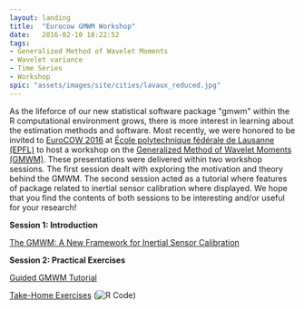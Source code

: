 ```yaml
---
layout: landing
title:  "Eurocow GMWM Workshop"
date:   2016-02-10 18:22:52
tags: 
- Generalized Method of Wavelet Moments
- Wavelet variance
- Time Series
- Workshop
spic: "assets/images/site/cities/lavaux_reduced.jpg"
---
```


As the lifeforce of our new statistical software package "gmwm" within the R computational environment grows, there is more interest in learning about the estimation methods and software. Most recently, we were honored to be invited to [EuroCOW 2016](http://www.eurocow2016.org/) at [École polytechnique fédérale de Lausanne (EPFL)](https://www.epfl.ch/index.en.html) to host a workshop on the [Generalized Method of Wavelet Moments (GMWM)](http://smac-group.com/methods/gmwm). These presentations were delivered within two workshop sessions. The first session dealt with exploring the motivation and theory behind the GMWM.  The second session  acted as a tutorial where features of package related to inertial sensor calibration where displayed. We hope that you find the contents of both sessions to be interesting and/or useful for your research!


**Session 1: Introduction**

[The GMWM: A New Framework for Inertial Sensor Calibration](/assets/conferences/eurocow2016/Eurocow_GMWM.pdf)

**Session 2: Practical Exercises**

[Guided GMWM Tutorial](/assets/conferences/eurocow2016/eurocow_GMWM_workshop_R.html)
 
[Take-Home Exercises](/assets/conferences/eurocow2016/eurocow_exercise_sheet.pdf) (![R Code](/assets/conferences/eurocow2016/eurocow_exercise_code.r))
